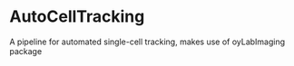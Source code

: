# AutoCellTracking
A pipeline for automated single-cell tracking, makes use of oyLabImaging package
